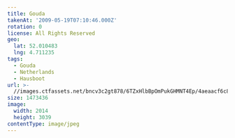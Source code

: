 ```yaml
---
title: Gouda
takenAt: '2009-05-19T07:10:46.000Z'
rotation: 0
license: All Rights Reserved
geo:
  lat: 52.010483
  lng: 4.711235
tags:
  - Gouda
  - Netherlands
  - Hausboot
url: >-
  //images.ctfassets.net/bncv3c2gt878/6TZxHlbBpOmPukGHMNT4Ep/4aeaacf6c86a5bfaca752ab494048784/gouda_4358203297_o
size: 1473436
image:
  width: 2014
  height: 3039
contentType: image/jpeg
---
```


